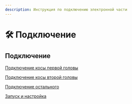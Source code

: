 ```yaml
---
description: Инструкция по подключению электронной части
---
```


# 🛠️ Подключение

## Подключение

[Подключение косы первой головы](https://www.figma.com/file/X9WwrNKUQqPAKn4cN9oWFJ/Toolchanger-tool0-connection?node-id=0%3A1\&t=2gI6XJn3zCmCmekO-1)

[Подключение косы второй головы](https://www.figma.com/file/GLTka7ZgJhVgqIfHdw7OtF/Toolchanger-tool1-connection?node-id=0%3A1\&t=6xhSHEfXzlOoGdZv-1)

[Подключение остального](https://www.figma.com/file/Zv0JVWCCv5MX4IfRR4hBOG/Toolchanger-other-connections?node-id=0%3A1\&t=LzTC5Ch2ivboOUdk-1)

[Запуск и настройка ](https://docs.google.com/document/d/1JqfKQ9mLFugpRIdRi6iEIp5E9hRSLpBilKQ2wFxqMMo/edit?usp=sharing)
